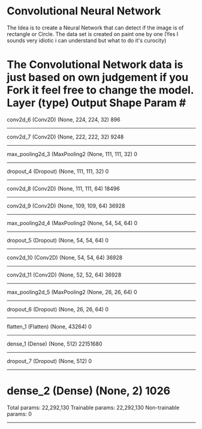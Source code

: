 # Convolutional Neural Network
The Idea is to create a Neural Network that can detect if the image is of rectangle or Circle.
The data set is created on paint one by one (Yes I sounds very idiotic i can understand but what to do it's curocity)

The Convolutional Network data is just based on own judgement if you Fork it feel free to change the model.
Layer (type)                 Output Shape              Param #   
=================================================================
conv2d_6 (Conv2D)            (None, 224, 224, 32)      896       
_________________________________________________________________
conv2d_7 (Conv2D)            (None, 222, 222, 32)      9248      
_________________________________________________________________
max_pooling2d_3 (MaxPooling2 (None, 111, 111, 32)      0         
_________________________________________________________________
dropout_4 (Dropout)          (None, 111, 111, 32)      0         
_________________________________________________________________
conv2d_8 (Conv2D)            (None, 111, 111, 64)      18496     
_________________________________________________________________
conv2d_9 (Conv2D)            (None, 109, 109, 64)      36928     
_________________________________________________________________
max_pooling2d_4 (MaxPooling2 (None, 54, 54, 64)        0         
_________________________________________________________________
dropout_5 (Dropout)          (None, 54, 54, 64)        0         
_________________________________________________________________
conv2d_10 (Conv2D)           (None, 54, 54, 64)        36928     
_________________________________________________________________
conv2d_11 (Conv2D)           (None, 52, 52, 64)        36928     
_________________________________________________________________
max_pooling2d_5 (MaxPooling2 (None, 26, 26, 64)        0         
_________________________________________________________________
dropout_6 (Dropout)          (None, 26, 26, 64)        0         
_________________________________________________________________
flatten_1 (Flatten)          (None, 43264)             0         
_________________________________________________________________
dense_1 (Dense)              (None, 512)               22151680  
_________________________________________________________________
dropout_7 (Dropout)          (None, 512)               0         
_________________________________________________________________
dense_2 (Dense)              (None, 2)                 1026      
=================================================================
Total params: 22,292,130
Trainable params: 22,292,130
Non-trainable params: 0
_________________________________________________________________
